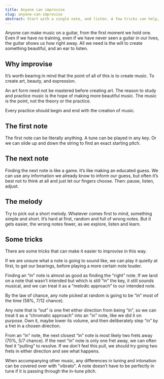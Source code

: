 ```yaml
---
title: Anyone can improvise
slug: anyone-can-improvise
abstract: Start with a single note, and listen. A few tricks can help, too.
---
```


Anyone can make music on a guitar,
from the first moment we hold one. 
Even if we have no training,
even if we have never seen a guitar in our lives,
the guitar shows us how right away. 
All we need is the will to create something beautiful, 
and an ear to listen.

## Why improvise

It’s worth bearing in mind that the point of all of this is to create music.
To create art, beauty, and expression.

An art form need not be mastered before creating art. 
The reason to study and practice music
is the hope of making more beautiful music.
The music is the point,
not the theory or the practice.

Every practice should begin and end with the creation of music.


## The first note

The first note can be literally anything. 
A tune can be played in any key.
Or we can slide up and down the string to find an exact starting pitch. 

## The next note

Finding the next note is like a game. 
It’s like making an educated guess. 
We can use any information we already know to inform our guess,
but often it’s best not to think at all and just let our fingers choose.
Then:
pause,
listen,
adjust.

## The melody

Try to pick out a short melody.
Whatever comes first to mind,
something simple and short. 
It’s hard at first,
random and full of wrong notes.
But it gets easier,
the wrong notes fewer,
as we explore, 
listen and learn.

## Some tricks

There are some tricks that can make it easier to improvise in this way. 

If we are unsure what a note is going to sound like, 
we can play it quietly at first,
to get our bearings,
before playing a more certain note louder. 

Finding an “in” note is almost as good as finding the “right” note. If we land on a note that wasn’t intended but which is still “in” the key,
it still sounds musical,
and we can treat it as a “melodic approach” to our intended note. 

By the law of chance, any note picked at random is going to be “in” most of the time (58%, 7/12 chance). 

Any note that is “out” is one fret either direction from being “in”,
so we can treat it as a “chromatic approach" into an "in" note,
like we did it on purpose. 
Own it,
maybe lower its volume,
and then deliberately step “in” by a fret in a chosen direction. 

From an “in” note, 
the next closest “in” note is most likely two frets away (70%, 5/7 chance). 
If the next “in” note is only one fret away,
we can often feel it “pulling” to resolve.
If we *don’t* feel this pull,
we should try going two frets in either direction and see what happens.

When accompanying other music,
any differences in tuning and intonation can be covered over with "vibrato". 
A note doesn’t have to be perfectly in tune if it is passing through the in-tune pitch. 
